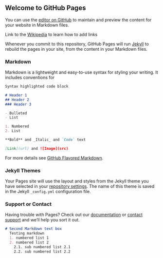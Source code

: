 ## Welcome to GitHub Pages

You can use the [editor on GitHub](https://github.com/amicf0/amicf0.github.io/edit/main/README.md) to maintain and preview the content for your website in Markdown files.

Link to the [Wikipedia](https://www.wikipedia.org) to learn how to add links 

Whenever you commit to this repository, GitHub Pages will run [Jekyll](https://jekyllrb.com/) to rebuild the pages in your site, from the content in your Markdown files.

### Markdown

Markdown is a lightweight and easy-to-use syntax for styling your writing. It includes conventions for

```markdown
Syntax highlighted code block

# Header 1
## Header 2
### Header 3

- Bulleted
- List

1. Numbered
2. List

**Bold** and _Italic_ and `Code` text

[Link](url) and ![Image](src)
```

For more details see [GitHub Flavored Markdown](https://guides.github.com/features/mastering-markdown/).

### Jekyll Themes

Your Pages site will use the layout and styles from the Jekyll theme you have selected in your [repository settings](https://github.com/amicf0/amicf0.github.io/settings). The name of this theme is saved in the Jekyll `_config.yml` configuration file.

### Support or Contact

Having trouble with Pages? Check out our [documentation](https://docs.github.com/categories/github-pages-basics/) or [contact support](https://support.github.com/contact) and we’ll help you sort it out.

```markdown
# Second Markdown text box
  Testing markdown
  1. numbered list 1
  2. numbered list 2
    2.1. sub numbered list 2.1
    2.2. sub numbered list 2.2
    
